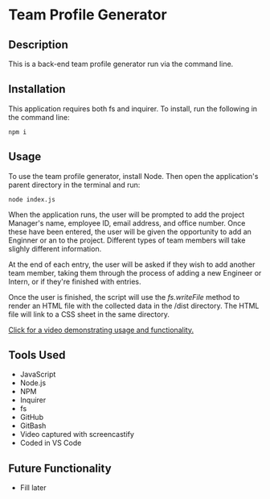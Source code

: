 # Team Profile Generator

## Description
This is a back-end team profile generator run via the command line.

## Installation
This application requires both fs and inquirer. To install, run the following in the command line:
```
npm i
```

## Usage
To use the team profile generator, install Node. Then open the application's parent directory in the terminal and run:
```
node index.js
```

When the application runs, the user will be prompted to add the project Manager's name, employee ID, email address, and office number. Once these have been entered, the user will be given the opportunity to add an Enginner or an to the project. Different types of team members will take slighly different information.

At the end of each entry, the user will be asked if they wish to add another team member, taking them through the process of adding a new Engineer or Intern, or if they're finished with entries.

Once the user is finished, the script will use the *fs.writeFile* method to render an HTML file with the collected data in the /dist directory. The HTML file will link to a CSS sheet in the same directory.

[Click for a video demonstrating usage and functionality.](https://user-images.githubusercontent.com/56139228/150442241-aa7a447e-867e-4bbe-bb45-37f397bebfd2.mp4)

## Tools Used
* JavaScript
* Node.js
* NPM
* Inquirer
* fs
* GitHub
* GitBash
* Video captured with screencastify
* Coded in VS Code

## Future Functionality
* Fill later

